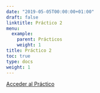 ```yaml
---
date: "2019-05-05T00:00:00+01:00"
draft: false
linktitle: Práctico 2
menu:
  example:
    parent: Prácticos
    weight: 1
title: Práctico 2
toc: true
type: docs
weight: 1
---
```


[Acceder al Práctico](/html/Practico2.html)